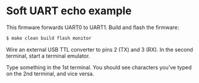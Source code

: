 # Soft UART echo example

This firmware forwards UART0 to UART1.
Build and flash the firmware:

```sh
$ make clean build flash monitor
```

Wire an external USB TTL converter to pins 2 (TX) and 3 (RX).
In the second terminal, start a terminal emulator.

Type something in the 1st terminal. You should see characters you've
typed on the 2nd terminal, and vice versa.
